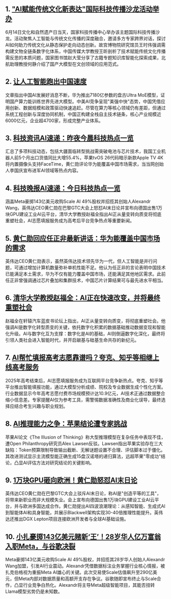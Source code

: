 ## 1. ["AI赋能传统文化新表达"国际科技传播沙龙活动举办](https://www.stdaily.com/web/gdxw/2025-06/14/content_354871.html)
   6月14日文化和自然遗产日当天，国家科技传播中心举办该主题国际科技传播沙龙。活动聚焦人工智能与传统文化传播的深度融合，邀请多方专家跨界对话，探讨AI如何助力传统文化从静态保护走向动态创新。故宫博物院研究馆员王时伟强调需构建文物全链条数字化体系，中国传媒大学教授王昕剖析了技术赋能传统文化传播需反思的本质问题，国家图书馆赵大莹分享了古籍专题知识库智能化探索成果，北航助理教授何静介绍了国产大模型在文创领域的应用范式。

## 2. [让人工智能跑出中国速度](http://www.chinareform.org.cn/2025/0614/42569.shtml)
   文章指出中国AI发展好消息不断，华为推出7180亿参数的盘古Ultra MoE模型，证明国产算力能训练世界先进大模型。中美AI竞争呈现"美强中快"态势，中国凭借应用创新、数据规模和政策驱动快速追赶。尽管在算力等核心领域仍有差距，但通过系统工程创新与深度协同机制，中国正构建全栈自主技术链条，核心产业规模近6000亿元，企业超4700家，形成完整产业体系。

## 3. [科技资讯AI速递：昨夜今晨科技热点一览](https://news.sina.com.cn/zx/ds/2025-06-14/doc-inezyuys5798796.shtml)
   汇总了多项科技动态，包括大疆面临转型挑战需突破电池与芯片技术，我国工业机器人前5个月出口货值同比大增55.4%，苹果tvOS 26代码暗示新款Apple TV 4K将内置摄像头支持FaceTime，黄仁勋评论华为能覆盖中国市场需求，当当网创始人李国庆宣布进军AI领域等热点内容。

## 4. [科技晚报AI速递：今日科技热点一览](https://news.sina.com.cn/zx/ds/2025-06-14/doc-inezzwnm1844648.shtml)
   涵盖Meta豪掷143亿美元收购Scale AI 49%股权并招揽其创始人Alexandr Wang，英伟达CEO黄仁勋在巴黎GTC大会上怒怼AI末日论并宣布向德国出售1万块GPU建设工业AI云平台，清华大学教授赵福全指出AI正从量变转向质变将彻底重塑社会，AI志愿填报服务成为高考后平台竞争热点等重要新闻。

## 5. [黄仁勋回应任正非最新讲话：华为能覆盖中国市场的需求](https://t.cj.sina.cn/articles/view/1750070171/684ff39b04001cim6?from=tech)
   英伟达CEO黄仁勋表示，虽然英伟达技术领先华为一代，但人工智能是并行问题，可通过增加计算机数量弥补单机性能不足。他认为任正非的言论表明中国技术已能满足本土需求，华为不仅有能力覆盖中国市场，还能满足其他地区需求。此前任正非曾强调通过芯片叠加和集群技术，中国芯片计算结果可与最先进水平相当。

## 6. [清华大学教授赵福全：AI正在快速改变，并将最终重塑社会](https://finance.sina.cn/hy/2025-06-14/detail-inezyzhv2265941.d.html)
   赵福全在轩辕汽车蓝皮书论坛上指出，AI正从量变转向质变，将彻底重塑社会。他强调AI是数字化转型质变的关键，依托数字化积累的数据基础推动数据变现和智能化升级。AI与数字化互为支撑：数字化是AI的基础，AI则倒逼数字化深化，最终将引领人类社会进入智能时代，并开启碳基与硅基生命共存的新纪元。

## 7. [AI帮忙填报高考志愿靠谱吗？夸克、知乎等相继上线高考服务](http://tt.sina.cn/article_2309405177373720182968.html)
   2025年高考结束后，AI志愿填报服务成为互联网平台竞争新热点。夸克、知乎等平台推出智能填报功能，通过大模型分析成绩、院校及专业数据生成个性化方案。行业数据显示今年高考志愿付费市场规模预计达10.9亿元，AI技术正通过数据整合缩小信息差。专家提醒AI仅为参考工具，需警惕数据准确性及商业化误导，最终选择应结合考生兴趣与职业规划。

## 8. [AI推理能力之争：苹果结论遭专家挑战](https://tech.sina.cn/2025-06-14/detail-inezyzhq5684732.d.html)
   苹果AI论文《The Illusion of Thinking》称大型推理模型在复杂任务中表现不佳，遭Open Philanthropy研究员Alex Lawsen反驳。Lawsen指出苹果实验存在三大缺陷：Token预算限制导致输出截断、无解谜题设置不合理、评估脚本过于僵化。其改进测试显示主流模型能正确生成15盘汉诺塔的递归算法，远超苹果"零成功"结论，凸显AI评估方法对研究结论的关键影响。

## 9. [1万块GPU砸向欧洲！黄仁勋怒怼AI末日论](https://k.sina.cn/article_5953190035_162d67893019015x5w.html?from=tech)
   英伟达CEO黄仁勋在巴黎GTC大会上驳斥AI末日论，称AI是"创造平等的工具"，将带来新职业而非大规模失业。会上宣布向德国出售1万块GPU建设工业AI云平台，并与欧洲多国达成合作。黄仁勋提出AI四波浪潮理论：从感知智能、生成式AI到智能体AI和具身智能，并展示Blackwell架构实现30-40倍推理性能提升。英伟达还推出DGX Lepton项目连接欧洲开发者与全球AI基础设施。

## 10. [小扎豪掷143亿美元赌新‘王’！28岁华人亿万富翁入职Meta，与谷歌决裂](https://k.sina.cn/article_5953190046_162d6789e06701qhuw.html?from=tech)
   Meta豪掷143亿美元收购Scale AI 49%股权，并招揽其28岁华人创始人Alexandr Wang加盟，引发AI行业震动。Alexandr凭借数据标注业务掌握行业核心情报，被扎克伯格视为重振Meta AI雄心的关键。此次交易使Scale估值飙升至290亿美元，但Meta内部对数据质量和高额开支存在争议。谷歌随即宣布终止与Scale合作，凸显行业竞争白热化。Alexandr将主导Meta超级智能项目，其能否扭转Llama模型劣势仍是未知数。